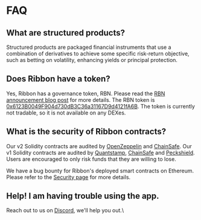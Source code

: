 # FAQ

## What are structured products?

Structured products are packaged financial instruments that use a combination of derivatives to achieve some specific risk-return objective, such as betting on volatility, enhancing yields or principal protection.

## Does Ribbon have a token?

Yes, Ribbon has a governance token, RBN. Please read the [RBN announcement blog post](https://ribbonfinance.medium.com/decentralizing-ribbon-governance-395950da7a6) for more details. The RBN token is [0x6123B0049F904d730dB3C36a31167D9d4121fA6B](https://etherscan.io/address/0x6123b0049f904d730db3c36a31167d9d4121fa6b). The token is currently not tradable, so it is not available on any DEXes.

## What is the security of Ribbon contracts?

Our v2 Solidity contracts are audited by [OpenZeppelin](https://blog.openzeppelin.com/ribbon-finance-audit/) and [ChainSafe](https://github.com/ribbon-finance/audit/blob/master/reports/RibbonThetaVault%20V2%20Smart%20Contract%20Review%20And%20Verification.pdf). Our v1 Solidity contracts are audited by [Quantstamp](https://github.com/ribbon-finance/audit/blob/master/reports/Quantstamp%20Theta%20Vault.pdf), [ChainSafe](https://github.com/ribbon-finance/audit/blob/master/reports/Chainsafe-Ribbon-Audit\_April-2021.pdf) and [Peckshield](https://github.com/ribbon-finance/audit/blob/master/reports/PeckShield-Audit-Report-Ribbon-v1.0.pdf). Users are encouraged to only risk funds that they are willing to lose.

We have a bug bounty for Ribbon's deployed smart contracts on Ethereum. Please refer to the [Security page](developers/security.md#bug-bounty) for more details.

## Help! I am having trouble using the app.

Reach out to us on [Discord](https://discord.gg/85gcVafPyN), we'll help you out.\
